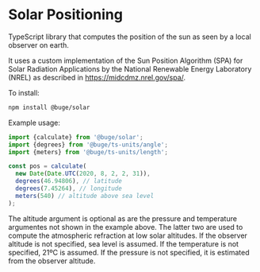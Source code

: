 # Solar Positioning

TypeScript library that computes the position of the sun as seen by a local
observer on earth.

It uses a custom implementation of the Sun Position Algorithm (SPA) for Solar
Radiation Applications by the National Renewable Energy Laboratory (NREL) as
described in https://midcdmz.nrel.gov/spa/.

To install:

```sh
npm install @buge/solar
```

Example usage:

```ts
import {calculate} from '@buge/solar';
import {degrees} from '@buge/ts-units/angle';
import {meters} from '@buge/ts-units/length';

const pos = calculate(
  new Date(Date.UTC(2020, 8, 2, 2, 31)),
  degrees(46.94806), // latitude
  degrees(7.45264), // longitude
  meters(540) // altitude above sea level
);
```

The altitude argument is optional as are the pressure and temperature
argumentes not shown in the example above. The latter two are used to compute
the atmospheric refraction at low solar altitudes. If the observer altitude is
not specified, sea level is assumed. If the temperature is not specified, 21ºC
is assumed. If the pressure is not specified, it is estimated from the observer
altitude.
